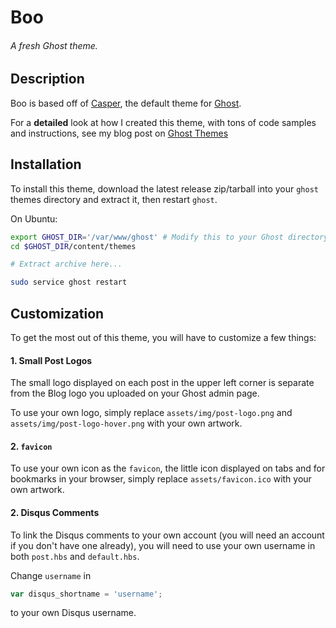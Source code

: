 # Boo
###### *A fresh Ghost theme.*

## Description
Boo is based off of [Casper](https://github.com/TryGhost/Casper), the default theme for [Ghost](http://github.com/tryghost/ghost/).

For a **detailed** look at how I created this theme, with tons of code samples and instructions, see my blog post on [Ghost Themes](http://microamps.gibsjose.com/ghost-themes)

## Installation
To install this theme, download the latest release zip/tarball into your `ghost` themes directory and extract it, then restart `ghost`.

On Ubuntu:
```bash
export GHOST_DIR='/var/www/ghost' # Modify this to your Ghost directory
cd $GHOST_DIR/content/themes

# Extract archive here...

sudo service ghost restart
```

## Customization
To get the most out of this theme, you will have to customize a few things:

#### 1. Small Post Logos
The small logo displayed on each post in the upper left corner is separate from the Blog logo you uploaded on your Ghost admin page.

To use your own logo, simply replace `assets/img/post-logo.png` and `assets/img/post-logo-hover.png` with your own artwork.

#### 2. `favicon`
To use your own icon as the `favicon`, the little icon displayed on tabs and for bookmarks in your browser, simply replace `assets/favicon.ico` with your own artwork.

#### 2. Disqus Comments
To link the Disqus comments to your own account (you will need an account if you don't have one already), you will need to use your own username in both `post.hbs` and `default.hbs`.

Change `username` in
```javascript
var disqus_shortname = 'username';
```
to your own Disqus username.
